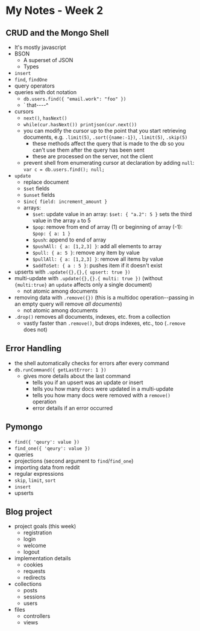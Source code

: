 # My Notes - Week 2

## CRUD and the Mongo Shell
- It's mostly javascript
- BSON
    - A superset of JSON
    - Types
- `insert`
- `find`, `findOne`
- query operators
- queries with dot notation
    - `db.users.find({ "email.work": "foo" })`
    - `              that----^
- cursors
    - `next()`, `hasNext()`
    - `while(cur.hasNext()) printjson(cur.next())`
    - you can modify the cursor up to the point that you start retrieving documents, e.g. `.limit(5)`, `.sort({name:-1})`, `.limit(5)`, `.skip(5)`
        - these methods affect the query that is made to the db so you can't use them after the query has been sent
        - these are processed on the server, not the client
    - prevent shell from enumerating cursor at declaration by adding `null`: `var c = db.users.find(); null;`
- `update`    
    - replace document
    - `$set` fields
    - `$unset` fields
    - `$inc{ field: increment_amount }`
    - arrays: 
        - `$set`: update value in an array: `$set: { "a.2": 5 }` sets the third value in the array `a` to 5
        - `$pop`: remove from end of array (1) or beginning of array (-1): `$pop: { a: 1 }`
        - `$push`: append to end of array
        - `$pushAll: { a: [1,2,3] }`: add all elements to array
        - `$pull: { a: 5 }`: remove any item by value
        - `$pullAll: { a: [1,2,3] }`: remove all items by value
        - `$addToSet: { a : 5 }`: pushes item if it doesn't exist
- upserts with `.update({},{},{ upsert: true })` 
- multi-update with `.update({},{}.{ multi: true })` (without `{multi:true}` an `update` affects only a single document)
    - not atomic among documents
- removing data with `.remove({})` (this is a multidoc operation--passing in an empty query will remove *all documents*)
    - not atomic among documents
- `.drop()` removes all documents, indexes, etc. from a collection
    - vastly faster than `.remove()`, but drops indexes, etc., too (`.remove` does not)

## Error Handling
- the shell automatically checks for errors after every command
- `db.runCommand({ getLastError: 1 })`
    - gives more details about the last command
        - tells you if an upsert was an update or insert
        - tells you how many docs were updated in a multi-update
        - tells you how many docs were removed with a `remove()` operation
        - error details if an error occurred

## Pymongo
- `find({ 'qeury': value })`
- `find_one({ 'qeury': value })`
- queries
- projections (second argument to `find`/`find_one`)
- importing data from reddit
- regular expressions
- `skip`, `limit`, `sort`
- `insert`
- upserts

## Blog project
- project goals (this week)
    - registration
	- login
	- welcome
	- logout
- implementation details
    - cookies
	- requests
	- redirects
- collections
	- posts
	- sessions
	- users
- files
	- controllers
	- views





